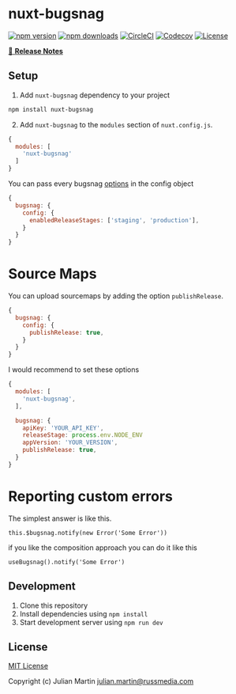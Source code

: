 # nuxt-bugsnag

[![npm version][npm-version-src]][npm-version-href]
[![npm downloads][npm-downloads-src]][npm-downloads-href]
[![CircleCI][circle-ci-src]][circle-ci-href]
[![Codecov][codecov-src]][codecov-href]
[![License][license-src]][license-href]

>

[📖 **Release Notes**](./CHANGELOG.md)

## Setup

1. Add `nuxt-bugsnag` dependency to your project

```bash
npm install nuxt-bugsnag
```

2. Add `nuxt-bugsnag` to the `modules` section of `nuxt.config.js`.


```js
{
  modules: [
    'nuxt-bugsnag'
  ]
}
```

You can pass every bugsnag [options](https://docs.bugsnag.com/platforms/javascript/configuration-options/) in the config object


```js
{
  bugsnag: {
    config: {
      enabledReleaseStages: ['staging', 'production'],
    }
  }
}
```


# Source Maps

You can upload sourcemaps by adding the option `publishRelease`.

```js
{
  bugsnag: {
    config: {
      publishRelease: true,
    }
  }
}
```

I would recommend to set these options
```js
{
  modules: [
    'nuxt-bugsnag',
  ],

  bugsnag: {
    apiKey: 'YOUR_API_KEY',
    releaseStage: process.env.NODE_ENV
    appVersion: 'YOUR_VERSION',
    publishRelease: true,
  }
}
```

# Reporting custom errors
The simplest answer is like this.
```
this.$bugsnag.notify(new Error('Some Error'))
```

if you like the composition approach you can do it like this
```
useBugsnag().notify('Some Error')
```

## Development

1. Clone this repository
2. Install dependencies using `npm install`
3. Start development server using `npm run dev`

## License

[MIT License](./LICENSE)

Copyright (c) Julian Martin <julian.martin@russmedia.com>

<!-- Badges -->
[npm-version-src]: https://img.shields.io/npm/v/nuxt-bugsnag/latest.svg?style=flat-square
[npm-version-href]: https://npmjs.com/package/nuxt-bugsnag

[npm-downloads-src]: https://img.shields.io/npm/dt/nuxt-bugsnag.svg?style=flat-square
[npm-downloads-href]: https://npmjs.com/package/nuxt-bugsnag

[circle-ci-src]: https://circleci.com/gh/JulianMar/nuxt-bugsnag/tree/master.svg?style=shield
[circle-ci-href]: https://circleci.com/gh/julianmar/nuxt-bugsnag

[codecov-src]: https://img.shields.io/codecov/c/github/julianmar/nuxt-bugsnag.svg?style=flat-square
[codecov-href]: https://codecov.io/gh/julianmar/nuxt-bugsnag

[license-src]: https://img.shields.io/npm/l/nuxt-bugsnag.svg?style=flat-square
[license-href]: https://npmjs.com/package/nuxt-bugsnag
